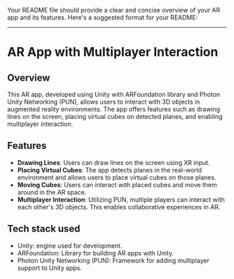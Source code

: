 Your README file should provide a clear and concise overview of your AR app and its features. Here's a suggested format for your README:

---

# AR App with Multiplayer Interaction

## Overview
This AR app, developed using Unity with ARFoundation library and Photon Unity Networking (PUN), allows users to interact with 3D objects in augmented reality environments. The app offers features such as drawing lines on the screen, placing virtual cubes on detected planes, and enabling multiplayer interaction.

## Features
- **Drawing Lines**: Users can draw lines on the screen using XR input.
- **Placing Virtual Cubes**: The app detects planes in the real-world environment and allows users to place virtual cubes on those planes.
- **Moving Cubes**: Users can interact with placed cubes and move them around in the AR space.
- **Multiplayer Interaction**: Utilizing PUN, multiple players can interact with each other's 3D objects. This enables collaborative experiences in AR.

## Tech stack used
- Unity: engine used for development.
- ARFoundation: Library for building AR apps with Unity.
- Photon Unity Networking (PUN): Framework for adding multiplayer support to Unity apps.


